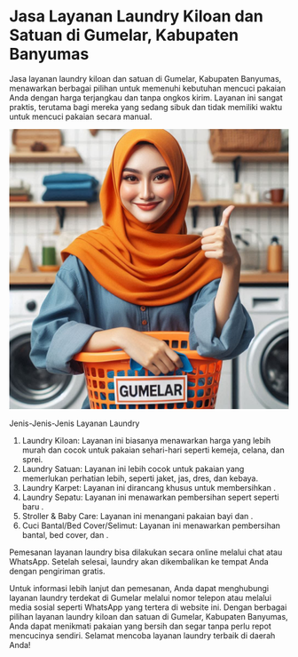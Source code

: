 # Jasa Layanan Laundry Kiloan dan Satuan di Gumelar, Kabupaten Banyumas

Jasa layanan laundry kiloan dan satuan di Gumelar, Kabupaten Banyumas, menawarkan berbagai pilihan untuk memenuhi kebutuhan mencuci pakaian Anda dengan harga terjangkau dan tanpa ongkos kirim. Layanan ini sangat praktis, terutama bagi mereka yang sedang sibuk dan tidak memiliki waktu untuk mencuci pakaian secara manual.


![Jasa Laundry Kiloan dan Satuan di Gumelar Banyumas](https://raw.githubusercontent.com/bandardeterjen/banyumas/refs/heads/images/bd-banyumas-gumelar.jpg)


Jenis-Jenis-Jenis Layanan Laundry
1. Laundry Kiloan: Layanan ini biasanya menawarkan harga yang lebih murah dan cocok untuk pakaian sehari-hari seperti kemeja, celana, dan sprei.
2. Laundry Satuan: Layanan ini lebih cocok untuk pakaian yang memerlukan perhatian lebih, seperti jaket, jas, dres, dan kebaya.
3. Laundry Karpet: Layanan ini dirancang khusus untuk membersihkan .
4. Laundry Sepatu: Layanan ini menawarkan pembersihan sepert seperti baru .
5. Stroller & Baby Care: Layanan ini menangani pakaian bayi dan .
6. Cuci Bantal/Bed Cover/Selimut: Layanan ini menawarkan pembersihan bantal, bed cover, dan .

Pemesanan layanan laundry bisa dilakukan secara online melalui chat atau WhatsApp. Setelah selesai, laundry akan dikembalikan ke tempat Anda dengan pengiriman gratis.

Untuk informasi lebih lanjut dan pemesanan, Anda dapat menghubungi layanan laundry terdekat di Gumelar melalui nomor telepon atau melalui media sosial seperti WhatsApp yang tertera di website ini.
Dengan berbagai pilihan layanan laundry kiloan dan satuan di Gumelar, Kabupaten Banyumas, Anda dapat menikmati pakaian yang bersih dan segar tanpa perlu repot mencucinya sendiri. Selamat mencoba layanan laundry terbaik di daerah Anda!
